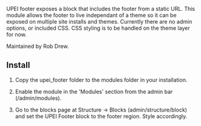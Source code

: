 UPEI footer exposes a block that includes the footer from a static URL. This module 
allows the footer to live independant of a theme so it can be exposed on multiple
site installs and themes. Currently there are no admin options, or included CSS.
CSS styling is to be handled on the theme layer for now. 

Maintained by Rob Drew.

Install
-------

1) Copy the upei_footer folder to the modules folder in your installation.

2) Enable the module in the 'Modules' section from the admin bar
   (/admin/modules).

3) Go to the blocks page at Structure -> Blocks (admin/structure/block) and set the UPEI Footer block
   to the footer region. Style accordingly. 
